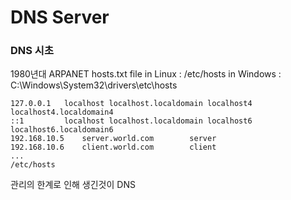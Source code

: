 
# DNS Server


### DNS 시초
1980년대 ARPANET hosts.txt file
in Linux : /etc/hosts
in Windows : C:\Windows\System32\drivers\etc\hosts

	127.0.0.1   localhost localhost.localdomain localhost4 			localhost4.localdomain4
	::1         localhost localhost.localdomain localhost6 localhost6.localdomain6
	192.168.10.5    server.world.com        server
	192.168.10.6    client.world.com        client
	...
	/etc/hosts

관리의 한계로 인해 생긴것이 DNS
<!--stackedit_data:
eyJoaXN0b3J5IjpbLTE0MDU4MDYxMjQsLTQyOTM1OTA1NF19
-->
